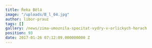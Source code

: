 ```yaml
---
title: Řeka Bělá
image: "/uploads/B_l_04.jpg"
author: libor-prauz
tags: []
gallery: /news/zima-umoznila-spocitat-vydry-v-orlickych-horach
position: 93
date: 2017-01-26 07:12:09.000000000 Z
---
```

